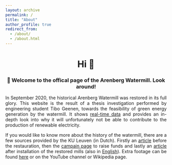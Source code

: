 ```yaml
---
layout: archive
permalink: /
title: "About"
author_profile: true
redirect_from:
  - /about/
  - /about.html
---
```


<style>body {text-align: justify}</style>

<h1 align="center">Hi 👋</h1>
<h3 align="center">🏡 Welcome to the offical page of the Arenberg Watermill. Look around!</h3>

In September 2020, the historical Arenberg Watermill was restored in its full glory. This website is the result of a thesis investigation performed by engineering student Tibo Geenen, towards the feasibility of green energy generation by the watermill. It shows [real-time data](https://arenberg-watermill.github.io/real-time-data/) and provides an in-depth look into why it will unfortunately not be able to contribute to the production of renewable electricity.
 
If you would like to know more about the history of the watermill, there are a few sources provided by the KU Leuven (in Dutch). Firstly an [article](https://nieuws.kuleuven.be/nl/2017/toen-nu-watermolen-arenberg) before the restauration, then the [campain page](https://www.kuleuven.be/fondsenwerving/overons/erfgoed/watermolen/geschiedenis) to raise funds and lastly an [article](https://stories.kuleuven.be/nl/verhalen/watermolen-aan-arenbergkasteel-in-ere-hersteld) after installation of the restored mills (also in [English](https://stories.kuleuven.be/en/stories/iconic-watermill-at-the-arenberg-castle-restored-to-place-of-honour)). Extra footage can be found [here](https://www.kuleuven.be/fondsenwerving/overons/erfgoed/watermolen/wandelingen-langs-de-watermolen) or on the YouTube channel or Wikipedia page.
